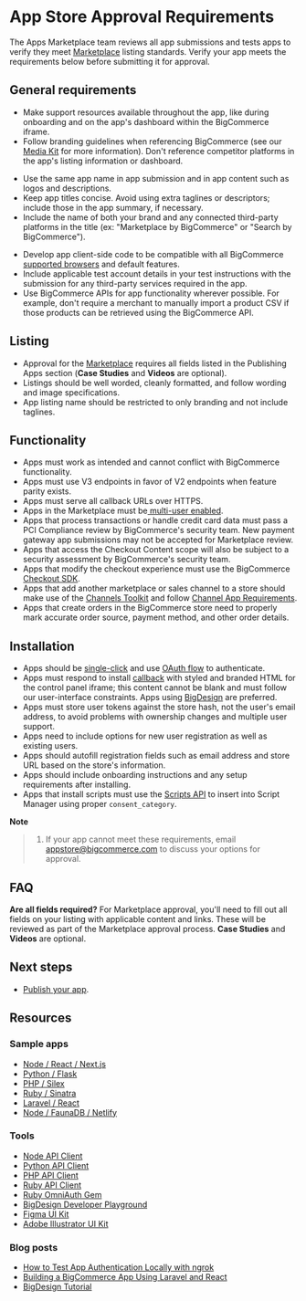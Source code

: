 # App Store Approval Requirements



The Apps Marketplace team reviews all app submissions and tests apps to verify they meet [Marketplace](https://www.bigcommerce.com/apps/) listing standards. Verify your app meets the requirements below before submitting it for approval.

## General requirements

- Make support resources available throughout the app, like during onboarding and on the app's dashboard within the BigCommerce iframe.
- Follow branding guidelines when referencing BigCommerce (see our [Media Kit](https://www.bigcommerce.com/press/media-kit/) for more information).
Don't reference competitor platforms in the app's listing information or dashboard.
* Use the same app name in app submission and in app content such as logos and descriptions.
* Keep app titles concise. Avoid using extra taglines or descriptors; include those in the app summary, if necessary.
* Include the name of both your brand and any connected third-party platforms in the title (ex:
"Marketplace by BigCommerce" or "Search by BigCommerce").
- Develop app client-side code to be compatible with all BigCommerce [supported browsers](https://support.bigcommerce.com/s/article/Themes-Supported-Browsers) and default features.
- Include applicable test account details in your test instructions with the submission for any third-party services required in the app.
- Use BigCommerce APIs for app functionality wherever possible. For example, don't require a merchant to manually import a product CSV if those products can be retrieved using the BigCommerce API.


## Listing

* Approval for the [Marketplace](https://www.bigcommerce.com/apps/) requires all fields listed in the Publishing Apps section (**Case Studies** and **Videos** are optional).
* Listings should be well worded, cleanly formatted, and follow wording and image specifications.
* App listing name should be restricted to only branding and not include taglines.

## Functionality

* Apps must work as intended and cannot conflict with BigCommerce functionality.
* Apps must use V3 endpoints in favor of V2 endpoints when feature parity exists.
* Apps must serve all callback URLs over HTTPS.
* Apps in the Marketplace must be[ multi-user enabled](https://developer.bigcommerce.com/api-docs/apps/guide/users).
* Apps that process transactions or handle credit card data must pass a PCI Compliance review by BigCommerce's security team. New payment gateway app submissions may not be accepted for Marketplace review.
* Apps that access the Checkout Content scope will also be subject to a security assessment by BigCommerce's security team.
* Apps that modify the checkout experience must use the BigCommerce [Checkout SDK](https://developer.bigcommerce.com/stencil-docs/customizing-checkout/checkout-sdk).
* Apps that add another marketplace or sales channel to a store should make use of the [Channels Toolkit](https://developer.bigcommerce.com/api-docs/channels/guide/building-channel-apps) and follow [Channel App Requirements](https://developer.bigcommerce.com/api-docs/channels/guide/channel-app-requirements).
* Apps that create orders in the BigCommerce store need to properly mark accurate order source, payment method, and other order details.

## Installation

* Apps should be [single-click](https://developer.bigcommerce.com/api-docs/apps/guide/types#single-click) and use [OAuth flow](https://developer.bigcommerce.com/api-docs/apps/guide/auth) to authenticate.
* Apps must respond to install [callback](https://developer.bigcommerce.com/api-docs/apps/guide/callbacks) with styled and branded HTML for the control panel iframe; this content cannot be blank and must follow our user-interface constraints. Apps using [BigDesign](https://design.bigcommerce.com/components) are preferred.
* Apps must store user tokens against the store hash, not the user's email address, to avoid problems with ownership changes and multiple user support.
* Apps need to include options for new user registration as well as existing users.
* Apps should autofill registration fields such as email address and store URL based on the store's information.
* Apps should include onboarding instructions and any setup requirements after installing.
* Apps that install scripts must use the [Scripts API](https://developer.bigcommerce.com/api-reference/store-management/scripts) to insert into Script Manager using proper `consent_category`.

<div class="HubBlock--callout">
<div class="CalloutBlock--info">
<div class="HubBlock-content">

**Note**
> 1. If your app cannot meet these requirements, email <a href="mailto:appstore@bigcommerce.com">appstore@bigcommerce.com</a> to discuss your options for approval.

</div>
</div>
</div>

## FAQ

**Are all fields required?**
For Marketplace approval, you'll need to fill out all fields on your listing with applicable content and links. These will be reviewed as part of the Marketplace approval process. **Case Studies** and **Videos** are optional.

## Next steps
* [Publish your app](https://developer.bigcommerce.com/api-docs/apps/guide/publishing).

## Resources

### Sample apps

* [Node / React / Next.js](https://github.com/bigcommerce/sample-app-nodejs)
* [Python / Flask](https://github.com/bigcommerce/hello-world-app-python-flask)
* [PHP / Silex](https://github.com/bigcommerce/hello-world-app-php-silex)
* [Ruby / Sinatra](https://github.com/bigcommerce/hello-world-app-ruby-sinatra)
* [Laravel / React](https://github.com/bigcommerce/laravel-react-sample-app)
* [Node / FaunaDB / Netlify](https://github.com/bigcommerce/channels-app/)

### Tools

* [Node API Client](https://github.com/bigcommerce/node-bigcommerce/)
* [Python API Client](https://github.com/bigcommerce/bigcommerce-api-python)
* [PHP API Client](https://github.com/bigcommerce/bigcommerce-api-php)
* [Ruby API Client](https://github.com/bigcommerce/bigcommerce-api-ruby)
* [Ruby OmniAuth Gem](https://github.com/bigcommerce/omniauth-bigcommerce)
* [BigDesign Developer Playground](https://developer.bigcommerce.com/big-design/)
* [Figma UI Kit](https://www.figma.com/file/jTVuUkiZ1j3rux8WHG4IKK/BigDesign-UI-Kit?node-id=0%3A1/duplicate)
* [Adobe Illustrator UI Kit](https://design.bigcommerce.com/bigdesign-ui-kit)

### Blog posts

* [How to Test App Authentication Locally with ngrok](https://medium.com/bigcommerce-developer-blog/how-to-test-app-authentication-locally-with-ngrok-149150bfe4cf)
* [Building a BigCommerce App Using Laravel and React](https://medium.com/bigcommerce-developer-blog/building-a-bigcommerce-app-using-laravel-and-react-711ceceb5006)
* [BigDesign Tutorial](https://medium.com/bigcommerce-developer-blog/bigdesign-build-native-looking-uis-with-the-bigcommerce-design-system-fb06a01a24f2)
